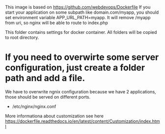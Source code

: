 This image is based on https://github.com/webdevops/Dockerfile
If you start your application on some subpath like domain.com/myapp, you should set
environment variable APP_URL_PATH=myapp. It will remove /myapp from uri, so nginx will be able to route to index.php

This folder contains settings for docker container. 
All folders will be copied to root directory.

If you need to overwirte some server configuration, just create a folder path and add a file. 
=========================================== 
We have to overwrite ngnix configuration because we have 2 applications, those should be served on different ports. 
- /etc/nginx/nginx.conf

More informationa about customization see here https://dockerfile.readthedocs.io/en/latest/content/Customization/index.html
